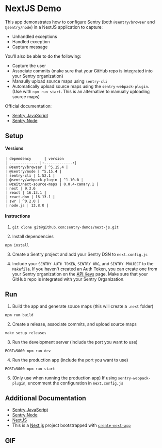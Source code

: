 # NextJS Demo

This app demonstrates how to configure Sentry (both `@sentry/browser` and `@sentry/node`) in a NextJS application to capture:

- Unhandled exceptions
- Handled exception
- Capture message

You'll also be able to do the following:

- Capture the user
- Associate commits (make sure that your GitHub repo is integrated into your Sentry organization)
- Manaully upload source maps using `sentry-cli`
- Automatically upload source maps using the `sentry-webpack-plugin`. (Use with `npm run start`. This is an alternative to manually uploading source maps)

Official documentation:
- [Sentry JavaScript](https://docs.sentry.io/platforms/javascript/)
- [Sentry Node](https://docs.sentry.io/platforms/node/)

## Setup

#### Versions

    | dependency      | version           
    | ------------- |:-------------:| 
    | @sentry/browser | ^5.15.4 |
    | @sentry/node | ^5.15.4 |
    | sentry-cli | 1.52.1 |
    | @sentry/webpack-plugin | ^1.10.0 |
    | @zeit/next-source-maps | 0.0.4-canary.1 |
    | next | 9.3.6
    | react | 16.13.1 |
    | react-dom | 16.13.1 |
    | swr | ^0.2.0 |
    | node.js | 13.8.0 |

#### Instructions

1. `git clone git@github.com:sentry-demos/next-js.git`

2. Install dependencies
```
npm install
```

3. Create a Sentry project and add your Sentry DSN to `next.config.js`

4. Include your `SENTRY_AUTH_TOKEN`, `SENTRY_ORG`, and `SENTRY_PROJECT` to the `Makefile`. If you haven't created an Auth Token, you can create one from your Sentry organization on the [API Keys](https://sentry.io/settings/account/api/auth-tokens/) page. Make sure that your GitHub repo is integrated with your Sentry Organization.

## Run

1. Build the app and generate souce maps (this will create a `.next` folder)
```
npm run build
```

2. Create a release, associate commits, and upload source maps
```
make setup_releases
```

3. Run the development server (include the port you want to use)
```
PORT=5000 npm run dev
```

4. Run the production app (include the port you want to use)
```
PORT=5000 npm run start
```

5. (Only use when running the production app) If using `sentry-webpack-plugin`, uncomment the configuration in `next.config.js`

## Additional Documentation

- [Sentry JavaScript](https://docs.sentry.io/platforms/javascript/)
- [Sentry Node](https://docs.sentry.io/platforms/node/)
- [NextJS](https://nextjs.org/)
- This is a [Next.js](https://nextjs.org/) project bootstrapped with [`create-next-app`](https://github.com/zeit/next.js/tree/canary/packages/create-next-app)

## GIF

